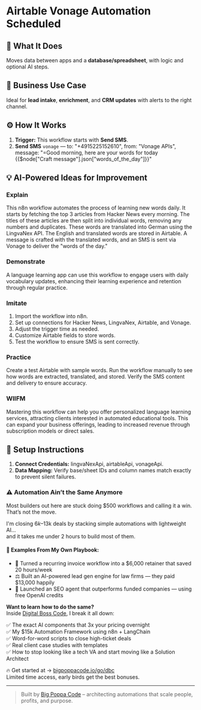 # Airtable Vonage Automation Scheduled
  ## 🚀 What It Does
  Moves data between apps and a **database/spreadsheet**, with logic and optional AI steps.
  
  ## 💼 Business Use Case
  Ideal for **lead intake**, **enrichment**, and **CRM updates** with alerts to the right channel.
  
  ## ⚙️ How It Works
  1. **Trigger:** This workflow starts with **Send SMS**.
  2. **Send SMS** `vonage` — to: "+4915225152610", from: "Vonage APIs", message: "=Good morning, here are your words for today
{{$node["Craft message"].json["words_of_the_day"]}}"
  
  ## 💡 AI-Powered Ideas for Improvement
  ### Explain
This n8n workflow automates the process of learning new words daily. It starts by fetching the top 3 articles from Hacker News every morning. The titles of these articles are then split into individual words, removing any numbers and duplicates. These words are translated into German using the LingvaNex API. The English and translated words are stored in Airtable. A message is crafted with the translated words, and an SMS is sent via Vonage to deliver the "words of the day."

### Demonstrate
A language learning app can use this workflow to engage users with daily vocabulary updates, enhancing their learning experience and retention through regular practice.

### Imitate
1. Import the workflow into n8n.
2. Set up connections for Hacker News, LingvaNex, Airtable, and Vonage.
3. Adjust the trigger time as needed.
4. Customize Airtable fields to store words.
5. Test the workflow to ensure SMS is sent correctly.

### Practice
Create a test Airtable with sample words. Run the workflow manually to see how words are extracted, translated, and stored. Verify the SMS content and delivery to ensure accuracy.

### WIIFM
Mastering this workflow can help you offer personalized language learning services, attracting clients interested in automated educational tools. This can expand your business offerings, leading to increased revenue through subscription models or direct sales.
  
  ## 🔧 Setup Instructions
  1. **Connect Credentials:** lingvaNexApi, airtableApi, vonageApi.
2. **Data Mapping:** Verify base/sheet IDs and column names match exactly to prevent silent failures.
  
### ⚠️ Automation Ain’t the Same Anymore

Most builders out here are stuck doing $500 workflows and calling it a win.  
That’s not the move.  

I'm closing $6k–$13k deals by stacking simple automations with lightweight AI...  
and it takes me under 2 hours to build most of them.

#### 🧠 Examples From My Own Playbook:
- 🔁 Turned a recurring invoice workflow into a $6,000 retainer that saved 20 hours/week  
- ⚖️ Built an AI-powered lead gen engine for law firms — they paid $13,000 happily  
- 🚀 Launched an SEO agent that outperforms funded companies — using free OpenAI credits  

**Want to learn how to do the same?**  
Inside [Digital Boss Code](https://bigpoppacode.io/go/dbc), I break it all down:

✅ The exact AI components that 3x your pricing overnight  
✅ My $15k Automation Framework using n8n + LangChain  
✅ Word-for-word scripts to close high-ticket deals  
✅ Real client case studies with templates  
✅ How to stop looking like a tech VA and start moving like a Solution Architect  

🔥 Get started at → [bigpoppacode.io/go/dbc](https://bigpoppacode.io/go/dbc)  
Limited time access, early birds get the best bonuses.

---
> Built by [Big Poppa Code](https://bigpoppacode.io) – architecting automations that scale people, profits, and purpose.
  